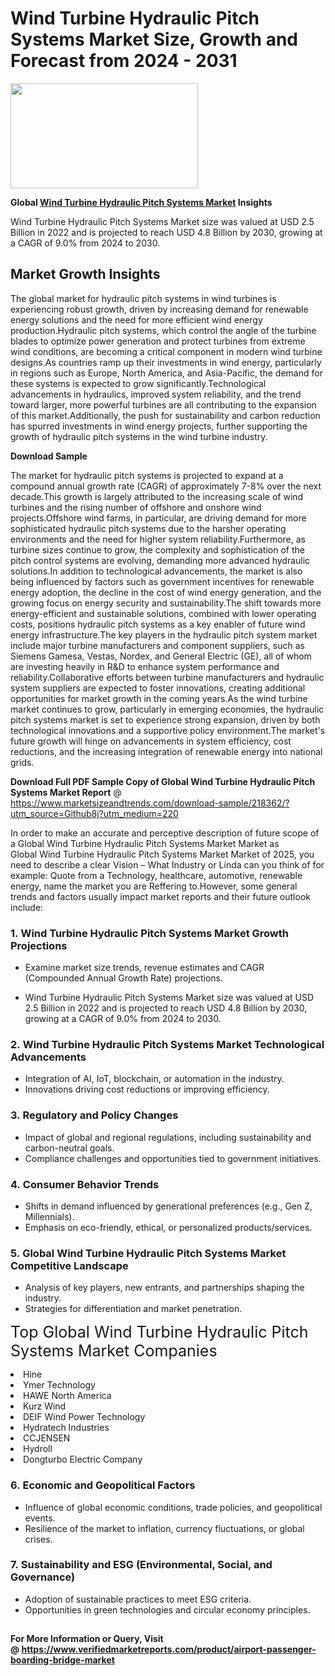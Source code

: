<H1>Wind Turbine Hydraulic Pitch Systems Market Size, Growth and Forecast from 2024 - 2031</H1><img class="aligncenter size-medium wp-image-584254" src="https://thirdeyenews.in/wp-content/uploads/2024/09/Global-Market-Research-300x168.jpeg" alt="" width="300" height="168" /><p><strong>Global&nbsp;<a href="https://www.marketsizeandtrends.com/download-sample/218362/?utm_source=Github8j?utm_medium=220">Wind Turbine Hydraulic Pitch Systems Market</a> Insights</strong></p><p>Wind Turbine Hydraulic Pitch Systems Market size was valued at USD 2.5 Billion in 2022 and is projected to reach USD 4.8 Billion by 2030, growing at a CAGR of 9.0% from 2024 to 2030.</p><p><h2>Market Growth Insights</h2> <p>The global market for hydraulic pitch systems in wind turbines is experiencing robust growth, driven by increasing demand for renewable energy solutions and the need for more efficient wind energy production.Hydraulic pitch systems, which control the angle of the turbine blades to optimize power generation and protect turbines from extreme wind conditions, are becoming a critical component in modern wind turbine designs.As countries ramp up their investments in wind energy, particularly in regions such as Europe, North America, and Asia-Pacific, the demand for these systems is expected to grow significantly.Technological advancements in hydraulics, improved system reliability, and the trend toward larger, more powerful turbines are all contributing to the expansion of this market.Additionally, the push for sustainability and carbon reduction has spurred investments in wind energy projects, further supporting the growth of hydraulic pitch systems in the wind turbine industry.</p> <p><strong>Download Sample</strong></p> <p>The market for hydraulic pitch systems is projected to expand at a compound annual growth rate (CAGR) of approximately 7-8% over the next decade.This growth is largely attributed to the increasing scale of wind turbines and the rising number of offshore and onshore wind projects.Offshore wind farms, in particular, are driving demand for more sophisticated hydraulic pitch systems due to the harsher operating environments and the need for higher system reliability.Furthermore, as turbine sizes continue to grow, the complexity and sophistication of the pitch control systems are evolving, demanding more advanced hydraulic solutions.In addition to technological advancements, the market is also being influenced by factors such as government incentives for renewable energy adoption, the decline in the cost of wind energy generation, and the growing focus on energy security and sustainability.The shift towards more energy-efficient and sustainable solutions, combined with lower operating costs, positions hydraulic pitch systems as a key enabler of future wind energy infrastructure.The key players in the hydraulic pitch system market include major turbine manufacturers and component suppliers, such as Siemens Gamesa, Vestas, Nordex, and General Electric (GE), all of whom are investing heavily in R&D to enhance system performance and reliability.Collaborative efforts between turbine manufacturers and hydraulic system suppliers are expected to foster innovations, creating additional opportunities for market growth in the coming years.As the wind turbine market continues to grow, particularly in emerging economies, the hydraulic pitch systems market is set to experience strong expansion, driven by both technological innovations and a supportive policy environment.The market's future growth will hinge on advancements in system efficiency, cost reductions, and the increasing integration of renewable energy into national grids.</p> <p><span class=""><strong>Download Full PDF Sample Copy of Global Wind Turbine Hydraulic Pitch Systems Market Report</strong> @ <a href="https://www.marketsizeandtrends.com/download-sample/218362/?utm_source=Github8j?utm_medium=220" target="_blank">https://www.marketsizeandtrends.com/download-sample/218362/?utm_source=Github8j?utm_medium=220</a></span></p><p>In order to make an accurate and perceptive description of future scope of a Global&nbsp;Wind Turbine Hydraulic Pitch Systems Market Market as Global&nbsp;Wind Turbine Hydraulic Pitch Systems Market Market of 2025, you need to describe a clear Vision &ndash; What Industry or Linda can you think of for example: Quote from a Technology, healthcare, automotive, renewable energy, name the market you are Reffering to.However, some general trends and factors usually impact market reports and their future outlook include:</p><h3>1.&nbsp;<strong>Wind Turbine Hydraulic Pitch Systems Market Growth Projections</strong></h3><ul><li>Examine market size trends, revenue estimates and CAGR (Compounded Annual Growth Rate) projections.</li><li><p>Wind Turbine Hydraulic Pitch Systems Market size was valued at USD 2.5 Billion in 2022 and is projected to reach USD 4.8 Billion by 2030, growing at a CAGR of 9.0% from 2024 to 2030.</p></li></ul><h3>2.&nbsp;<strong>Wind Turbine Hydraulic Pitch Systems Market Technological Advancements</strong></h3><ul><li>Integration of AI, IoT, blockchain, or automation in the industry.</li><li>Innovations driving cost reductions or improving efficiency.</li></ul><h3>3.&nbsp;<strong>Regulatory and Policy Changes</strong></h3><ul><li>Impact of global and regional regulations, including sustainability and carbon-neutral goals.</li><li>Compliance challenges and opportunities tied to government initiatives.</li></ul><h3>4.&nbsp;<strong>Consumer Behavior Trends</strong></h3><ul><li>Shifts in demand influenced by generational preferences (e.g., Gen Z, Millennials).</li><li>Emphasis on eco-friendly, ethical, or personalized products/services.</li></ul><h3>5.&nbsp;<strong>Global Wind Turbine Hydraulic Pitch Systems Market Competitive Landscape</strong></h3><ul><li>Analysis of key players, new entrants, and partnerships shaping the industry.</li><li>Strategies for differentiation and market penetration.</li></ul><p data-pm-slice="1 1 []"><span style="color: inherit; font-family: inherit; font-size: 25px;">Top Global Wind Turbine Hydraulic Pitch Systems Market Companies</span></p><div class="" data-test-id=""><p><li>Hine</li><li> Ymer Technology</li><li> HAWE North America</li><li> Kurz Wind</li><li> DEIF Wind Power Technology</li><li> Hydratech Industries</li><li> CCJENSEN</li><li> Hydroll</li><li> Dongturbo Electric Company</li></p></div><h3>6.&nbsp;<strong>Economic and Geopolitical Factors</strong></h3><ul><li>Influence of global economic conditions, trade policies, and geopolitical events.</li><li>Resilience of the market to inflation, currency fluctuations, or global crises.</li></ul><h3>7.&nbsp;<strong>Sustainability and ESG (Environmental, Social, and Governance)</strong></h3><ul><li>Adoption of sustainable practices to meet ESG criteria.</li><li>Opportunities in green technologies and circular economy principles.</li></ul><h2><strong style="font-size: 14px;">For More Information or Query, Visit @&nbsp;</strong><a style="background-color: #ffffff; font-size: 14px;" href="https://www.marketsizeandtrends.com/report/wind-turbine-hydraulic-pitch-systems-market/" target="_blank">https://www.verifiedmarketreports.com/product/airport-passenger-boarding-bridge-market</a></h2>